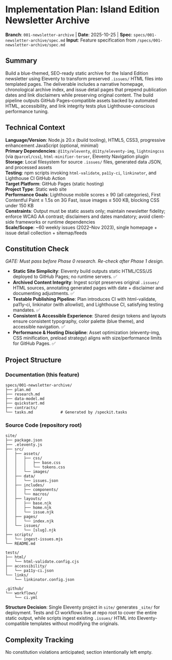 # Implementation Plan: Island Edition Newsletter Archive

**Branch**: `001-newsletter-archive` | **Date**: 2025-10-25 | **Spec**: `specs/001-newsletter-archive/spec.md`
**Input**: Feature specification from `/specs/001-newsletter-archive/spec.md`

## Summary

Build a blue-themed, SEO-ready static archive for the Island Edition newsletter using Eleventy to transform preserved `.issues/` HTML files into templated pages. The deliverable includes a narrative homepage, chronological archive index, and issue detail pages that prepend publication dates and link disclaimers while preserving original content. The build pipeline outputs GitHub Pages–compatible assets backed by automated HTML, accessibility, and link integrity tests plus Lighthouse-conscious performance tuning.

## Technical Context

**Language/Version**: Node.js 20.x (build tooling), HTML5, CSS3, progressive enhancement JavaScript (optional, minimal)  
**Primary Dependencies**: `@11ty/eleventy`, `@11ty/eleventy-img`, `lightningcss` (via `@parcel/css`), `html-minifier-terser`, Eleventy Navigation plugin  
**Storage**: Local filesystem for source `.issues/` files, generated data JSON, and processed assets  
**Testing**: npm scripts invoking `html-validate`, `pa11y-ci`, `linkinator`, and Lighthouse CI GitHub Action  
**Target Platform**: GitHub Pages (static hosting)  
**Project Type**: Static web site  
**Performance Goals**: Lighthouse mobile scores ≥ 90 (all categories), First Contentful Paint ≤ 1.5s on 3G Fast, issue images ≤ 500 KB, blocking CSS under 150 KB  
**Constraints**: Output must be static assets only; maintain newsletter fidelity; enforce WCAG AA contrast; disclaimers and dates mandatory; avoid client-side frameworks or runtime dependencies  
**Scale/Scope**: ~60 weekly issues (2022–Nov 2023), single homepage + issue detail collection + sitemap/feeds

## Constitution Check

*GATE: Must pass before Phase 0 research. Re-check after Phase 1 design.*

- **Static Site Simplicity**: Eleventy build outputs static HTML/CSS/JS deployed to GitHub Pages; no runtime servers. ✅
- **Archived Content Integrity**: Ingest script preserves original `.issues/` HTML sources, annotating generated pages with date + disclaimer and documenting adjustments. ✅
- **Testable Publishing Pipeline**: Plan introduces CI with html-validate, pa11y-ci, linkinator (with allowlist), and Lighthouse CI, satisfying testing mandates. ✅
- **Consistent & Accessible Experience**: Shared design tokens and layouts ensure consistent typography, color palette (blue theme), and accessible navigation. ✅
- **Performance & Hosting Discipline**: Asset optimization (eleventy-img, CSS minification, preload strategy) aligns with size/performance limits for GitHub Pages. ✅

## Project Structure

### Documentation (this feature)

```text
specs/001-newsletter-archive/
├── plan.md
├── research.md
├── data-model.md
├── quickstart.md
├── contracts/
└── tasks.md            # Generated by /speckit.tasks
```

### Source Code (repository root)

```text
site/
├── package.json
├── .eleventy.js
├── src/
│   ├── assets/
│   │   ├── css/
│   │   │   ├── base.css
│   │   │   └── tokens.css
│   │   └── images/
│   ├── data/
│   │   └── issues.json
│   ├── includes/
│   │   ├── components/
│   │   └── macros/
│   ├── layouts/
│   │   ├── base.njk
│   │   ├── home.njk
│   │   └── issue.njk
│   ├── pages/
│   │   └── index.njk
│   └── issues/
│       └── [slug].njk
├── scripts/
│   └── ingest-issues.mjs
└── README.md

tests/
├── html/
│   └── html-validate.config.cjs
├── accessibility/
│   └── pa11y-ci.json
└── links/
    └── linkinator.config.json

.github/
└── workflows/
    └── ci.yml
```

**Structure Decision**: Single Eleventy project in `site/` generates `_site/` for deployment. Tests and CI workflows live at repo root to cover the entire static output, while scripts ingest existing `.issues/` HTML into Eleventy-compatible templates without modifying the originals.

## Complexity Tracking

No constitution violations anticipated; section intentionally left empty.
